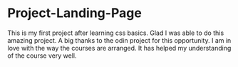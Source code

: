 # Project-Landing-Page
This is my first project after learning css basics. Glad I was able to do this amazing project. A big thanks to the odin project for this opportunity. I am in love with the way the courses are arranged. It has helped my understanding of the course very well.  